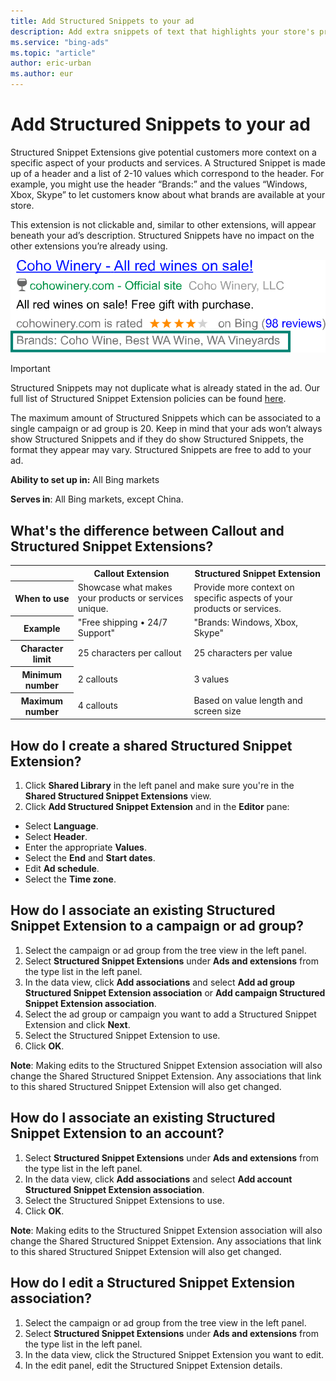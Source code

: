 ```yaml
---
title: Add Structured Snippets to your ad
description: Add extra snippets of text that highlights your store's products or offers.
ms.service: "bing-ads"
ms.topic: "article"
author: eric-urban
ms.author: eur
---
```


# Add Structured Snippets to your ad

Structured Snippet Extensions give potential customers more context on a specific aspect of your products and services. A Structured Snippet is made up of a header and a list of 2-10 values which correspond to the header. For example, you might use the header “Brands:” and the values “Windows, Xbox, Skype” to let customers know about what brands are available at your store.

This extension is not clickable and, similar to other extensions, will appear beneath your ad’s description. Structured Snippets have no impact on the other extensions you’re already using.

![Structured Snippet Extensions](../images/BA_CONC_Extension_Snippet.svg)

> [!IMPORTANT]
> Structured Snippets may not duplicate what is already stated in the ad. Our full list of Structured Snippet Extension policies can be found [here](https://go.microsoft.com/fwlink?LinkId=746651).

The maximum amount of Structured Snippets which can be associated to a single campaign or ad group is 20. Keep in mind that your ads won’t always show Structured Snippets and if they do show Structured Snippets, the format they appear may vary. Structured Snippets are free to add to your ad.

**Ability to set up in:** All Bing markets

**Serves in**: All Bing markets, except China.

## What's the difference between Callout and Structured Snippet Extensions?
<table>
  <tr>
    <th scope="col"></th>
    <th scope="col">
              <strong>Callout Extension</strong>
            </th>
    <th scope="col">
              <strong>Structured Snippet Extension</strong>
            </th>
  </tr>
  <tr>
    <th scope="row" style="background:transparent">
              <strong>When to use</strong>
            </th>
    <td>Showcase what makes your products or services unique.</td>
    <td>Provide more context on specific aspects of your products or services.</td>
  </tr>
  <tr>
    <th scope="row" style="background:transparent">
              <strong>Example</strong>
            </th>
    <td>"Free shipping • 24/7 Support" </td>
    <td>"Brands: Windows, Xbox, Skype"</td>
  </tr>
  <tr>
    <th scope="row" style="background:transparent">
              <strong>Character limit</strong>
            </th>
    <td>25 characters per callout</td>
    <td>25 characters per value</td>
  </tr>
  <tr>
    <th scope="row" style="background:transparent">
              <strong>Minimum number</strong>
            </th>
    <td>2 callouts</td>
    <td>3 values</td>
  </tr>
  <tr>
    <th scope="row" style="background:transparent">
              <strong>Maximum number</strong>
            </th>
    <td>4 callouts</td>
    <td>Based on value length and screen size</td>
  </tr>
</table>

## How do I create a shared Structured Snippet Extension?
1. Click **Shared Library** in the left panel and make sure you're in the **Shared Structured Snippet Extensions** view.
1. Click **Add Structured Snippet Extension** and in the **Editor** pane:
  - Select **Language**.
  - Select **Header**.
  - Enter the appropriate **Values**.
  - Select the **End** and **Start dates**.
  - Edit **Ad schedule**.
  - Select the **Time zone**.

## How do I associate an existing Structured Snippet Extension to a campaign or ad group?
1. Select the campaign or ad group from the tree view in the left panel.
1. Select **Structured Snippet Extensions** under **Ads and extensions** from the type list in the left panel.
1. In the data view, click **Add associations** and select **Add ad group Structured Snippet Extension association** or **Add campaign Structured Snippet Extension association**.
1. Select the ad group or campaign you want to add a Structured Snippet Extension and click **Next**.
1. Select the Structured Snippet Extension to use.
1. Click **OK**.

**Note**: Making edits to the Structured Snippet Extension association will also change the Shared Structured Snippet Extension. Any associations that link to this shared Structured Snippet Extension will also get changed.

## How do I associate an existing Structured Snippet Extension to an account?
1. Select **Structured Snippet Extensions** under **Ads and extensions** from the type list in the left panel.
1. In the data view, click **Add associations** and select **Add account Structured Snippet Extension association**.
1. Select the Structured Snippet Extensions to use.
1. Click **OK**.

**Note**: Making edits to the Structured Snippet Extension association will also change the Shared Structured Snippet Extension. Any associations that link to this shared Structured Snippet Extension will also get changed.

## How do I edit a Structured Snippet Extension association?
1. Select the campaign or ad group from the tree view in the left panel.
1. Select **Structured Snippet Extensions** under **Ads and extensions** from the type list in the left panel.
1. In the data view, click the Structured Snippet Extension you want to edit.
1. In the edit panel, edit the Structured Snippet Extension details.



